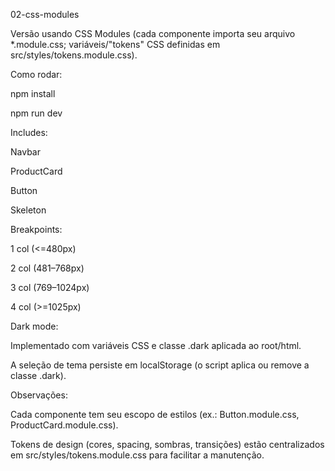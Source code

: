 02-css-modules

Versão usando CSS Modules (cada componente importa seu arquivo *.module.css; variáveis/"tokens" CSS definidas em src/styles/tokens.module.css).

Como rodar:

npm install

npm run dev

Includes:

Navbar

ProductCard

Button

Skeleton

Breakpoints:

1 col (<=480px)

2 col (481–768px)

3 col (769–1024px)

4 col (>=1025px)

Dark mode:

Implementado com variáveis CSS e classe .dark aplicada ao root/html.

A seleção de tema persiste em localStorage (o script aplica ou remove a classe .dark).

Observações:

Cada componente tem seu escopo de estilos (ex.: Button.module.css, ProductCard.module.css).

Tokens de design (cores, spacing, sombras, transições) estão centralizados em src/styles/tokens.module.css para facilitar a manutenção.